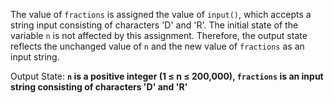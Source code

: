 The value of `fractions` is assigned the value of `input()`, which accepts a string input consisting of characters 'D' and 'R'. The initial state of the variable `n` is not affected by this assignment. Therefore, the output state reflects the unchanged value of `n` and the new value of `fractions` as an input string.

Output State: **`n` is a positive integer (1 ≤ n ≤ 200,000), `fractions` is an input string consisting of characters 'D' and 'R'**